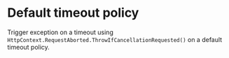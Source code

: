# Default timeout policy

Trigger exception on a timeout using `HttpContext.RequestAborted.ThrowIfCancellationRequested()` on a default timeout policy.